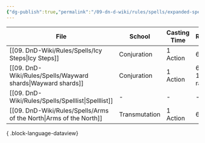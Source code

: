 ```yaml
---
{"dg-publish":true,"permalink":"/09-dn-d-wiki/rules/spells/expanded-spell-list/"}
---
```




| File                                                                  | School        | Casting Time | Range             | Components | Duration                      | Material Components | Concentration | Ritual | Source   |
| --------------------------------------------------------------------- | ------------- | ------------ | ----------------- | ---------- | ----------------------------- | ------------------- | ------------- | ------ | -------- |
| [[09. DnD-Wiki/Rules/Spells/Icy Steps\|Icy Steps]]                 | Conjuration   | 1 Action     | 60ft              | V,S        | up to 10 Minutes              | \-                  | \-            | \-     | Homebrew |
| [[09. DnD-Wiki/Rules/Spells/Wayward shards\|Wayward shards]]       | Conjuration   | 1 Action     | 60ft, 15ft radius | V,S,M      | up to 10 Minutes              | a shard of glass    | n             | \-     | Homebrew |
| [[09. DnD-Wiki/Rules/Spells/Spelllist\|Spelllist]]                 | \-            | \-           | \-                | \-         | \-                            | \-                  | \-            | \-     | \-       |
| [[09. DnD-Wiki/Rules/Spells/Arms of the North\|Arms of the North]] | Transmutation | 1 Action     | 60ft              | V,S,M      | Concentration, up to 1 minute | a drop of Water     | yes           | \-     | Homebrew |

{ .block-language-dataview}

